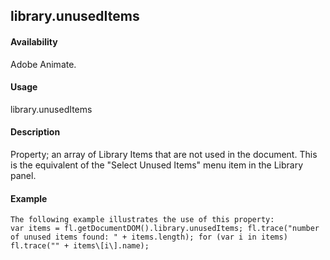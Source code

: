 ## library.unusedItems

#### Availability

Adobe Animate.

#### Usage

library.unusedItems

#### Description

Property; an array of Library Items that are not used in the document. This is the equivalent of the "Select Unused Items" menu item in the Library panel.

#### Example

```
The following example illustrates the use of this property:
var items = fl.getDocumentDOM().library.unusedItems; fl.trace("number of unused items found: " + items.length); for (var i in items)
fl.trace("" + items\[i\].name);

```